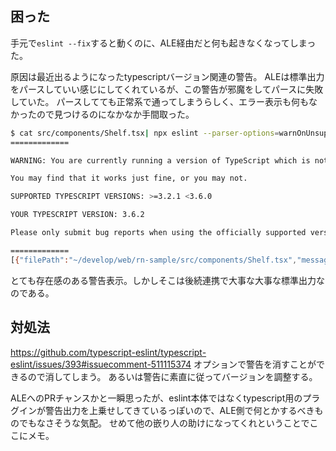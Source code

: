 ## 困った
手元で`eslint --fix`すると動くのに、ALE経由だと何も起きなくなってしまった。

原因は最近出るようになったtypescriptバージョン関連の警告。
ALEは標準出力をパースしていい感じにしてくれているが、この警告が邪魔をしてパースに失敗していた。
パースしてても正常系で通ってしまうらしく、エラー表示も何もなかったので見つけるのになかなか手間取った。

```sh
$ cat src/components/Shelf.tsx| npx eslint --parser-options=warnOnUnsupportedTypeScriptVersion:true  --stdin-filename src/components/Shelf.tsx --stdin --fix-dry-run --format=json
=============

WARNING: You are currently running a version of TypeScript which is not officially supported by typescript-estree.

You may find that it works just fine, or you may not.

SUPPORTED TYPESCRIPT VERSIONS: >=3.2.1 <3.6.0

YOUR TYPESCRIPT VERSION: 3.6.2

Please only submit bug reports when using the officially supported version.

=============
[{"filePath":"~/develop/web/rn-sample/src/components/Shelf.tsx","messages":[],"errorCount":0,"warningCount":0,"fixableErrorCount":0,"fixableWarningCount":0,"output":"import React, { FC } from 'react'\n\nconst Shelf: FC = () => {\n  return <div>aaaa</div>\n}\n\nexport default Shelf\n"}]
```

とても存在感のある警告表示。しかしそこは後続連携で大事な大事な標準出力なのである。

## 対処法
https://github.com/typescript-eslint/typescript-eslint/issues/393#issuecomment-511115374
オプションで警告を消すことができるので消してしまう。
あるいは警告に素直に従ってバージョンを調整する。

ALEへのPRチャンスかと一瞬思ったが、eslint本体ではなくtypescript用のプラグインが警告出力を上乗せしてきているっぽいので、ALE側で何とかするべきものでもなさそうな気配。
せめて他の嵌り人の助けになってくれということでここにメモ。
